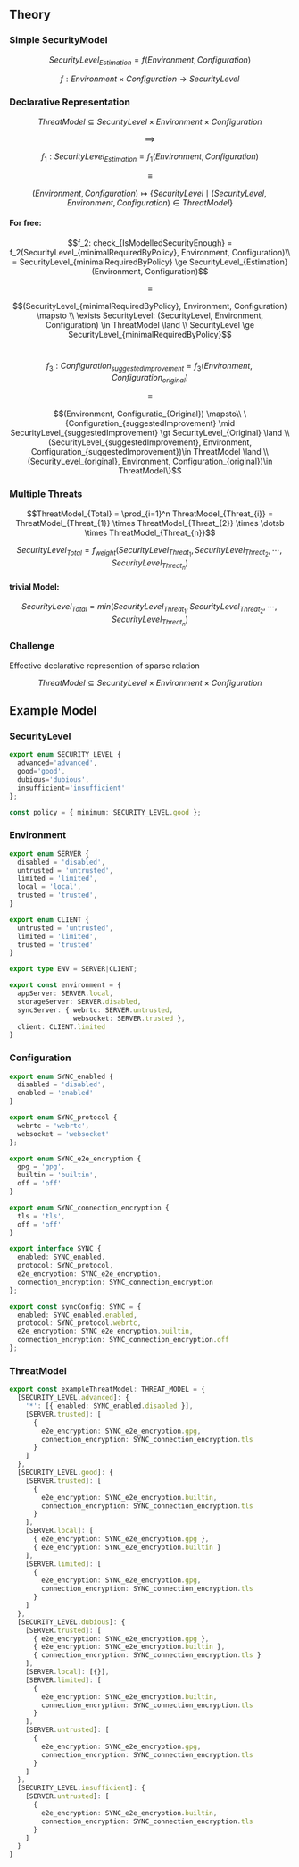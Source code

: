 ## Theory

### Simple SecurityModel

$$SecurityLevel_{Estimation} = f(Environment, Configuration)$$

$$f: Environment \times Configuration \to SecurityLevel$$

### Declarative Representation

$$ThreatModel \subseteq SecurityLevel \times Environment \times Configuration$$

$$\implies$$

$$f_1: SecurityLevel_{Estimation} = f_1(Environment, Configuration)$$

$$\equiv$$

$$(Environment, Configuration) \mapsto \{SecurityLevel \mid (SecurityLevel, Environment, Configuration)\in ThreatModel\}$$

#### For free:


$$f_2: check_{IsModelledSecurityEnough} = f_2(SecurityLevel_{minimalRequiredByPolicy}, Environment, Configuration)\\
= SecurityLevel_{minimalRequiredByPolicy} \ge SecurityLevel_{Estimation}(Environment, Configuration)$$

$$\equiv$$

$$(SecurityLevel_{minimalRequiredByPolicy}, Environment, Configuration) \mapsto \\ \exists SecurityLevel: (SecurityLevel, Environment, Configuration) \in ThreatModel \land \\ SecurityLevel \ge SecurityLevel_{minimalRequiredByPolicy}$$
<br/>

$$f_3: Configuration_{suggestedImprovement} = f_3(Environment, Configuration_{original})$$

$$\equiv$$

$$(Environment, Configuratio_{Original}) \mapsto\\ \{Configuration_{suggestedImprovement} \mid SecurityLevel_{suggestedImprovement} \gt SecurityLevel_{Original} \land \\(SecurityLevel_{suggestedImprovement}, Environment, Configuration_{suggestedImprovement})\in ThreatModel \land \\(SecurityLevel_{original}, Environment, Configuration_{original})\in ThreatModel\}$$


### Multiple Threats

$$ThreatModel_{Total} = \prod_{i=1}^n ThreatModel_{Threat_{i}} = ThreatModel_{Threat_{1}} \times ThreatModel_{Threat_{2}} \times \dotsb \times ThreatModel_{Threat_{n}}$$

$$SecurityLevel_{Total} = f_{weight}(SecurityLevel_{Threat_{1}}, SecurityLevel_{Threat_{2}}, \dotsb, SecurityLevel_{Threat_{n}})$$

#### trivial Model:

$$SecurityLevel_{Total} = min(SecurityLevel_{Threat_{1}}, SecurityLevel_{Threat_{2}}, \dotsb, SecurityLevel_{Threat_{n}})$$

### Challenge

Effective declarative represention of sparse relation

$$ThreatModel \subseteq SecurityLevel \times Environment \times Configuration$$

## Example Model

### SecurityLevel

```typescript
export enum SECURITY_LEVEL {
  advanced='advanced',
  good='good',
  dubious='dubious',
  insufficient='insufficient'
};
```

```typescript
const policy = { minimum: SECURITY_LEVEL.good };
```

### Environment

```typescript
export enum SERVER { 
  disabled = 'disabled',
  untrusted = 'untrusted',
  limited = 'limited',
  local = 'local',
  trusted = 'trusted',
}

export enum CLIENT {
  untrusted = 'untrusted',
  limited = 'limited',
  trusted = 'trusted'
}

export type ENV = SERVER|CLIENT;
```

```typescript
export const environment = {
  appServer: SERVER.local,
  storageServer: SERVER.disabled,
  syncServer: { webrtc: SERVER.untrusted,
                websocket: SERVER.trusted },
  client: CLIENT.limited
}


```

### Configuration

```typescript
export enum SYNC_enabled {
  disabled = 'disabled',
  enabled = 'enabled'
}

export enum SYNC_protocol {
  webrtc = 'webrtc',
  websocket = 'websocket'
};

export enum SYNC_e2e_encryption {
  gpg = 'gpg',
  builtin = 'builtin',
  off = 'off'
}

export enum SYNC_connection_encryption {
  tls = 'tls',
  off = 'off'
}

export interface SYNC {
  enabled: SYNC_enabled,
  protocol: SYNC_protocol,
  e2e_encryption: SYNC_e2e_encryption,
  connection_encryption: SYNC_connection_encryption
};
```

```typescript
export const syncConfig: SYNC = {
  enabled: SYNC_enabled.enabled,
  protocol: SYNC_protocol.webrtc,
  e2e_encryption: SYNC_e2e_encryption.builtin,
  connection_encryption: SYNC_connection_encryption.off
};
```

### ThreatModel

```typescript
export const exampleThreatModel: THREAT_MODEL = {
  [SECURITY_LEVEL.advanced]: {
    '*': [{ enabled: SYNC_enabled.disabled }],
    [SERVER.trusted]: [
      {
        e2e_encryption: SYNC_e2e_encryption.gpg,
        connection_encryption: SYNC_connection_encryption.tls
      }
    ]
  },
  [SECURITY_LEVEL.good]: {
    [SERVER.trusted]: [
      {
        e2e_encryption: SYNC_e2e_encryption.builtin,
        connection_encryption: SYNC_connection_encryption.tls
      }
    ],
    [SERVER.local]: [
      { e2e_encryption: SYNC_e2e_encryption.gpg },
      { e2e_encryption: SYNC_e2e_encryption.builtin }
    ],
    [SERVER.limited]: [
      {
        e2e_encryption: SYNC_e2e_encryption.gpg,
        connection_encryption: SYNC_connection_encryption.tls
      }
    ]
  },
  [SECURITY_LEVEL.dubious]: {
    [SERVER.trusted]: [
      { e2e_encryption: SYNC_e2e_encryption.gpg },
      { e2e_encryption: SYNC_e2e_encryption.builtin },
      { connection_encryption: SYNC_connection_encryption.tls }
    ],
    [SERVER.local]: [{}],
    [SERVER.limited]: [
      {
        e2e_encryption: SYNC_e2e_encryption.builtin,
        connection_encryption: SYNC_connection_encryption.tls
      }
    ],
    [SERVER.untrusted]: [
      {
        e2e_encryption: SYNC_e2e_encryption.gpg,
        connection_encryption: SYNC_connection_encryption.tls
      }
    ]
  },
  [SECURITY_LEVEL.insufficient]: {
    [SERVER.untrusted]: [
      {
        e2e_encryption: SYNC_e2e_encryption.builtin,
        connection_encryption: SYNC_connection_encryption.tls
      }
    ]
  }
}

```
